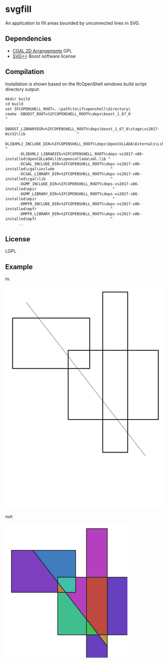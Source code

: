 svgfill
=======

An application to fill areas bounded by unconnected lines in SVG.

Dependencies
------------

* [CGAL 2D Arrangements](https://doc.cgal.org/latest/Arrangement_on_surface_2/index.html) GPL
* [SVG++](http://svgpp.org/) Boost software license

Compilation
-----------

Installation is shown based on the IfcOpenShell windows build script directory output:

    mkdir build
    cd build
    set IFCOPENSHELL_ROOT=..\path\to\ifcopenshell\directory\
    cmake -DBOOST_ROOT=%IFCOPENSHELL_ROOT%\deps\boost_1_67_0                                                    ^
          -DBOOST_LIBRARYDIR=%IFCOPENSHELL_ROOT%\deps\boost_1_67_0\stage\vs2017-Win32\lib                       ^
          -DLIBXML2_INCLUDE_DIR=%IFCOPENSHELL_ROOT%\deps\OpenCOLLADA\Externals\LibXML\include                   ^
          -DLIBXML2_LIBRARIES=%IFCOPENSHELL_ROOT%\deps-vs2017-x86-installed\OpenCOLLADA\lib\opencollada\xml.lib ^
          -DCGAL_INCLUDE_DIR=%IFCOPENSHELL_ROOT%\deps-vs2017-x86-installed\cgal\include                         ^
          -DCGAL_LIBRARY_DIR=%IFCOPENSHELL_ROOT%\deps-vs2017-x86-installed\cgal\lib                             ^
          -DGMP_INCLUDE_DIR=%IFCOPENSHELL_ROOT%\deps-vs2017-x86-installed\mpir                                  ^
          -DGMP_LIBRARY_DIR=%IFCOPENSHELL_ROOT%\deps-vs2017-x86-installed\mpir                                  ^
          -DMPFR_INCLUDE_DIR=%IFCOPENSHELL_ROOT%\deps-vs2017-x86-installed\mpfr                                 ^
          -DMPFR_LIBRARY_DIR=%IFCOPENSHELL_ROOT%\deps-vs2017-x86-installed\mpfr                                 ^
          ..


License
-------

LGPL

Example
-------

in:

![](examples/rects.svg)

out:

![](examples/rects_output.svg)
